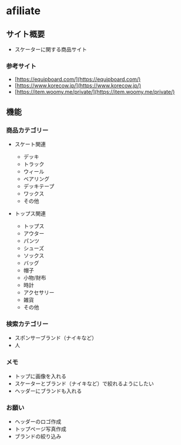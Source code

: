 # afiliate

## サイト概要
- スケーターに関する商品サイト

### 参考サイト
- [https://equipboard.com/](https://equipboard.com/)
- [https://www.korecow.jp/](https://www.korecow.jp/)
- [https://item.woomy.me/private/](https://item.woomy.me/private/)

## 機能

### 商品カテゴリー
- スケート関連
  - デッキ
  - トラック
  - ウィール
  - ベアリング
  - デッキテープ
  - ワックス
  - その他

- トップス関連
  - トップス
  - アウター
  - パンツ
  - シューズ
  - ソックス
  - バッグ
  - 帽子
  - 小物/財布
  - 時計
  - アクセサリー
  - 雑貨
  - その他

### 検索カテゴリー
- スポンサーブランド（ナイキなど）
- 人

### メモ
- トップに画像を入れる
- スケーターとブランド（ナイキなど）で絞れるようにしたい
- ヘッダーにブランドも入れる

### お願い
- ヘッダーのロゴ作成
- トップページ写真作成
- ブランドの絞り込み
